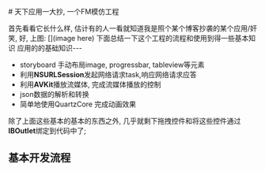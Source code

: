                                                                                                                                                                                                                                                                                                                                                                                                                                                                                                                                                                                                                                                                                                                                                                # 天下应用一大抄, 一个FM模仿工程

首先看看它长什么样, 估计有的人一看就知道我是照个某个博客抄袭的某个应用/奸笑, 好, 上图:
[](image here)
下面总结一下这个工程的流程和使用到得一些基本知识
应用的的基础知识---


- storyboard 手动布局image, progressbar, tableview等元素
- 利用**NSURLSession**发起网络请求task,响应网络请求应答
- 利用**AVKit**播放流媒体, 完成流媒体播放的控制
- json数据的解析和转换
- 简单地使用QuartzCore 完成动画效果


除了上面这些基本的基本的东西之外, 几乎就剩下拖拽控件和将这些控件通过**IBOutlet**绑定到代码中了;

基本开发流程
---
